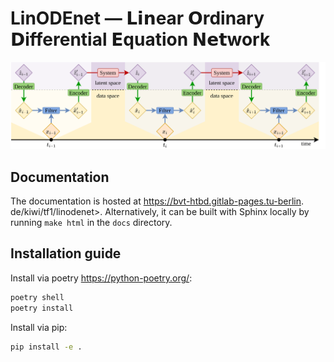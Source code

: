 # LinODEnet — 𝗟𝗶𝗻ear 𝗢rdinary 𝗗ifferential 𝗘quation 𝗡𝗲𝘁work

![alt text](docs/content/diagrams/lssm-new-notation.png)

## Documentation

The documentation is hosted at <https://bvt-htbd.gitlab-pages.tu-berlin>.
de/kiwi/tf1/linodenet>. Alternatively, it can be built with Sphinx locally by
running `make html` in the `docs` directory.

## Installation guide

Install via poetry <https://python-poetry.org/>:

```bash
poetry shell
poetry install
```

Install via pip:

```bash
pip install -e .
```
